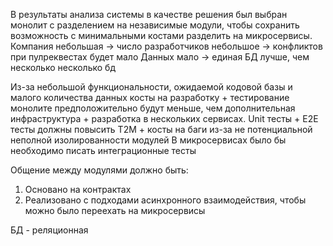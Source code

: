 В результаты анализа системы в качестве решения был выбран монолит с разделением на независимые модули, чтобы 
сохранить возможность с минимальными костами разделить на микросервисы. 
Компания небольшая -> число разработчиков небольшое -> конфликтов при пулреквестах будет мало 
Данных мало -> единая БД лучше, чем несколько несколько бд

Из-за небольшой функциональности, ожидаемой кодовой базы и малого количества данных косты на
разработку + тестирование монолите предположительно будут меньше, чем дополнительная инфраструктура + 
разработка в нескольких сервисах.
Unit тесты + E2E тесты должны повысить T2M + косты на баги из-за не потенциальной неполной изолированности модулей 
В микросервисах было бы необходимо писать интеграционные тесты

Общение между модулями должно быть:
1) Основано на контрактах
2) Реализовано с подходами асинхронного взаимодействия, чтобы можно было переехать на микросервисы


БД - реляционная
